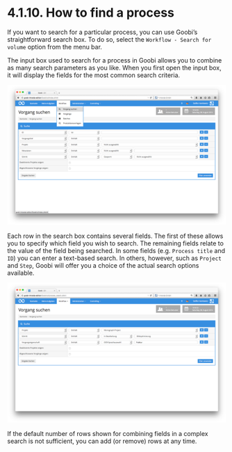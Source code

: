 # 4.1.10. How to find a process

If you want to search for a particular process, you can use Goobi’s straightforward search box. To do so, select the `Workflow - Search for volume` option from the menu bar.

The input box used to search for a process in Goobi allows you to combine as many search parameters as you like. When you first open the input box, it will display the fields for the most common search criteria. 

![Extended process search box](../../.gitbook/assets/19d.png)

Each row in the search box contains several fields. The first of these allows you to specify which field you wish to search. The remaining fields relate to the value of the field being searched. In some fields \(e.g. `Process title` and `ID`\) you can enter a text-based search. In others, however, such as `Project` and `Step`, Goobi will offer you a choice of the actual search options available. 

![Depending on the fields you have selected, Goobi will adapt the search fields to the contents of the database in order to simplify the search.](../../.gitbook/assets/20d.png)

If the default number of rows shown for combining fields in a complex search is not sufficient, you can add \(or remove\) rows at any time.

